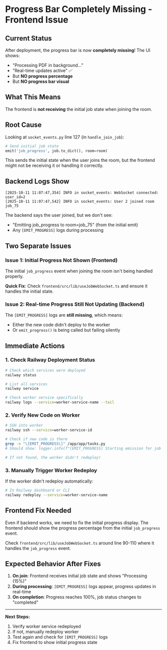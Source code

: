 # Progress Bar Completely Missing - Frontend Issue

## Current Status

After deployment, the progress bar is now **completely missing**! The UI shows:
- "Processing PDF in background..."
- "Real-time updates active" ✅
- But **NO progress percentage**
- But **NO progress bar visual**

## What This Means

The frontend is **not receiving** the initial job state when joining the room.

## Root Cause

Looking at `socket_events.py` line 127 (in `handle_join_job`):

```python
# Send initial job state
emit('job_progress', job.to_dict(), room=room)
```

This sends the initial state when the user joins the room, but the frontend might not be receiving it or handling it correctly.

## Backend Logs Show

```
[2025-10-11 11:07:47,354] INFO in socket_events: WebSocket connected: user_id=2
[2025-10-11 11:07:47,542] INFO in socket_events: User 2 joined room job_75
```

The backend says the user joined, but we don't see:
- "Emitting job_progress to room=job_75" (from the initial emit)
- Any `[EMIT_PROGRESS]` logs during processing

## Two Separate Issues

### Issue 1: Initial Progress Not Shown (Frontend)
The initial `job_progress` event when joining the room isn't being handled properly.

**Quick Fix**: Check `frontend/src/lib/useJobWebSocket.ts` and ensure it handles the initial state.

### Issue 2: Real-time Progress Still Not Updating (Backend)
The `[EMIT_PROGRESS]` logs are **still missing**, which means:
- Either the new code didn't deploy to the worker
- Or `emit_progress()` is being called but failing silently

## Immediate Actions

### 1. Check Railway Deployment Status

```bash
# Check which services were deployed
railway status

# List all services
railway service

# Check worker service specifically
railway logs --service=worker-service-name --tail
```

### 2. Verify New Code on Worker

```bash
# SSH into worker
railway ssh --service=worker-service-id

# Check if new code is there
grep -n "\[EMIT_PROGRESS\]" /app/app/tasks.py
# Should show: logger.info(f"[EMIT_PROGRESS] Starting emission for job {job_id}")

# If not found, the worker didn't redeploy!
```

### 3. Manually Trigger Worker Redeploy

If the worker didn't redeploy automatically:

```bash
# In Railway dashboard or CLI
railway redeploy --service=worker-service-name
```

## Frontend Fix Needed

Even if backend works, we need to fix the initial progress display. The frontend should show the progress percentage from the initial `job_progress` event.

Check `frontend/src/lib/useJobWebSocket.ts` around line 90-110 where it handles the `job_progress` event.

## Expected Behavior After Fixes

1. **On join**: Frontend receives initial job state and shows "Processing (15%)"
2. **During processing**: `[EMIT_PROGRESS]` logs appear, progress updates in real-time
3. **On completion**: Progress reaches 100%, job status changes to "completed"

---

**Next Steps:**
1. Verify worker service redeployed
2. If not, manually redeploy worker
3. Test again and check for `[EMIT_PROGRESS]` logs
4. Fix frontend to show initial progress state
